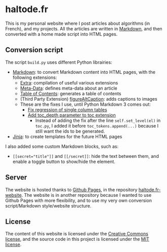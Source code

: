 # haltode.fr

This is my personal website where I post articles about algorithms (in French), and my projects. All the articles are written in [Markdown](https://en.wikipedia.org/wiki/Markdown), and then converted with a home made script into HTML pages.

## Conversion script

The script `build.py` uses different Python librairies:

- [Markdown](https://pypi.python.org/pypi/Markdown): to convert Markdown content into HTML pages, with the following extensions:
   - [Extra](https://pythonhosted.org/Markdown/extensions/extra.html): compilation of useful various extensions
   - [Meta-Data](https://pythonhosted.org/Markdown/extensions/meta_data.html): defines meta-data about an article
   - [Table of Contents](https://pythonhosted.org/Markdown/extensions/toc.html): generates a table of contents
   - (Third Party Extension) [figureAltCaption](https://github.com/jdittrich/figureAltCaption): adds captions to images
   - These are the fixes I use, until Python Markdown 3 comes out:
      - [Fix regression of single column tables](https://github.com/waylan/Python-Markdown/pull/540)
      - [Add toc_depth parameter to toc extension](https://github.com/waylan/Python-Markdown/pull/431)
         - Instead of adding the fix after the line `self.set_level(el)` in `toc.py`, I added it before `toc_tokens.append(...)` because I still want the ids to be generated.
- [Jinja](http://jinja.pocoo.org/): to create templates for the future HTML pages

I also added some custom Markdown blocks, such as:
   - `[[secret="title"]]` and `[[/secret]]`: hide the text between them, and enable a toggle button to show/hide the element.

## Server

The website is hosted thanks to [Github Pages](https://pages.github.com/), in the repository [haltode.fr-website](https://github.com/haltode/haltode.fr-website). The website is in another repository because I wanted to use Github Pages with more flexibility, and to use my very own conversion script/Markdown style/website structure.

## License

The content of this website is licensed under the [Creative Commons license](http://creativecommons.org/licenses/by-nc-sa/4.0/), and the source code in this project is licensed under the [MIT license](http://opensource.org/licenses/mit-license.php).
